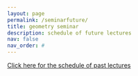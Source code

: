 ```yaml
---
layout: page
permalink: /seminarfuture/
title: geometry seminar
description: schedule of future lectures
nav: false
nav_order: #
---
```


<div class="embeddable_schedule" shortname="vcugeomandtop" daterange="future"></div>
<script src="https://researchseminars.org/embed_seminars.js" onload="seminarEmbedder.initialize({'addCSS': false});"></script>

<a href='/seminarpast/'>Click here for the schedule of past lectures</a>
